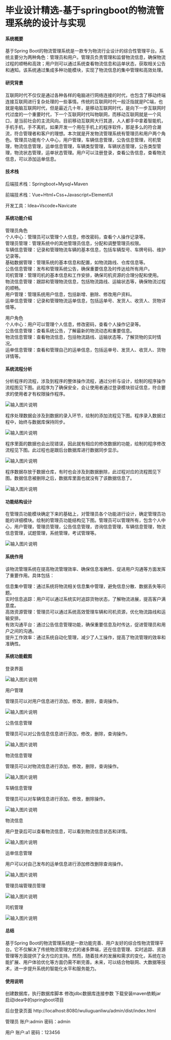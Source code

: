 # 毕业设计精选-基于springboot的物流管理系统的设计与实现

#### 系统概要

基于Spring Boot的物流管理系统是一款专为物流行业设计的综合性管理平台。系统主要分为两种角色：管理员和用户。管理员负责管理和监督物流信息，确保物流过程的顺畅和高效；用户则可以通过系统查看物流信息和运单状态，获取相关公告和通知。该系统通过集成多种功能模块，实现了物流信息的集中管理和高效处理。

#### 研究背景

互联网时代不仅仅是通过各种各样的电脑进行网络连接的时代，也包含了移动终端连接互联网进行复杂处理的一些事情。传统的互联网时代一般泛指就是PC端，也就是电脑互联网时代，但是最近几十年，是移动互联网时代，是向下一步互联网时代过度的一个重要时代，下一个互联网时代叫物联网，而移动互联网就是一个风口，是当前社会的主流风向。目前移动互联网大行其道，人人都手中拿着智能机，手机手机，手不离机，如果开发一个用在手机上的程序软件，那是多么的符合潮流，符合管理者和客户的理想。本次就是开发物流管理系统有管理员和用户两个角色。管理员功能有个人中心，用户管理，车辆信息管理，公告信息管理，司机管理，物流信息管理，运单信息管理，车辆类型管理，车辆状态管理，公告类型管理，物流状态管理，运单状态管理。用户可以注册登录，查看公告信息，查看物流信息，可以添加运单信息。

#### 技术栈

后端技术栈：Springboot+Mysql+Maven

前端技术栈：Vue+Html+Css+Javascript+ElementUI

开发工具：Idea+Vscode+Navicate

#### 系统功能介绍

管理员角色  
个人中心：管理员可以管理个人信息，修改密码，查看个人操作记录等。  
管理员管理：管理系统中的其他管理员信息，分配和调整管理员权限。  
车辆信息管理：记录和管理物流车辆的基本信息，包括车辆型号、车牌号码、维护记录等。  
基础数据管理：管理系统的基本信息和配置，如物流路线、仓库信息等。  
公告信息管理：发布和管理系统公告，确保重要信息及时传达给所有用户。  
司机管理：管理司机的基本信息和工作安排，确保司机资源的合理分配和使用。  
物流信息管理：跟踪和管理物流信息，包括物流路线、运输状态等，确保物流过程的顺畅。  
用户管理：管理系统用户信息，包括新增、删除、修改用户资料。  
运单信息管理：记录和管理物流运单信息，包括运单号、发货人、收货人、货物详情等。  

用户角色  
个人中心：用户可以管理个人信息，修改密码，查看个人操作记录等。  
公告信息管理：查看系统公告，了解最新的物流动态和重要信息。  
物流信息管理：查看物流信息，包括物流路线、运输状态等，了解货物的实时情况。  
运单信息管理：查看和管理自己的运单信息，包括运单号、发货人、收货人、货物详情等。  

#### 系统流程分析

分析程序的流程，涉及到程序的整体操作流程，通过分析与设计，绘制的程序操作流程图见下图。此程序为了确保安全，会让使用者通过登录模块验证信息，符合要求的使用者才有权限操作程序。

![输入图片说明](images/2f00c130c3e0deaedb9abc78f1eaafa.png)

程序处理数据会涉及到数据的录入环节，绘制的添加流程见下图。程序录入数据过程中，始终与数据库保持同步。

![输入图片说明](images/b4e6f5070fd91a11b6cebb601ce4c67.png)

程序里面的数据也会出现错误，因此就有相应的修改数据的功能，绘制的程序修改流程见下图。此过程也是跟后台数据库进行数据同步显示。

![输入图片说明](images/7aa4944d6ff263622ed9ab71c0800b5.png)

程序数据存放于数据仓库，有时也会涉及到数据删除，此过程对应的流程图见下图。数据信息被删除之后，数据库里面也就没有了该数据信息了。

![输入图片说明](images/6fbb68d83c0b2d28cccc169ccdb937d.png)

#### 功能结构设计

在管理员功能模块确定下来的基础上，对管理员各个功能进行设计，确定管理员功能的详细模块。绘制的管理员功能结构见下图。管理员可以管理所有，包含个人中心，用户管理，管理员管理，公告信息管理，咨询信息管理，车辆信息管理，物流信息管理，试题管理，系统管理，考试管理等。

![输入图片说明](images/892294ef66b4bef2fe9c1a92c2efc10.png)

#### 系统作用

该物流管理系统在提高物流管理效率、确保信息准确性、促进用户沟通等方面发挥了重要作用。具体包括：

信息集中管理：通过系统将物流相关信息集中管理，避免信息分散、数据丢失等问题。  
实时信息追踪：用户可以通过系统实时追踪货物状态，了解物流进展，提高客户满意度。  
高效资源管理：管理员可以通过系统高效管理车辆和司机资源，优化物流路线和运输安排。  
有效沟通平台：通过公告信息管理功能，确保重要信息及时传达，促进管理员和用户之间的沟通。  
提升工作效率：通过系统自动化管理，减少了人工操作，提高了物流管理的效率和准确性。  

#### 系统功能截图

登录界面

![输入图片说明](images/478a99782ceacef18312ff087b3fcd7.png)

用户管理

管理员可以对用户信息进行添加，修改，删除，查询操作。

![输入图片说明](images/image.png)

公告信息管理

管理员可以对公告信息信息进行添加，修改，删除，查询操作。

![输入图片说明](images/e52a88b0d96ca8ae297701d47d110d3.png)

物流信息管理

管理员可以对物流信息进行添加，修改，删除，查询操作。

![输入图片说明](images/25c6d1d16a22241da2d75e4d95c4a20.png)

车辆信息管理

管理员可以对车辆信息进行添加，修改，删除操作。

![输入图片说明](images/3ee12db335eca0004b819ccaf0bc6a1.png)

物流信息

用户登录后可以查看物流信息，可以看到物流信息状态和详情。

![输入图片说明](images/25c6d1d16a22241da2d75e4d95c4a20.png)

运单信息管理

用户可以对自己发布的运单信息进行添加修改删除查询操作。

![输入图片说明](images/4eb09a07b1472ee8038089b0f0223ca.png)

管理员端管理员管理

![输入图片说明](images/e8cc6f2376a6e50f51fe220611c54f2.png)

司机管理

![输入图片说明](images/6c0ae2f8b07f06e84c99f5e5b5cb796.png)

#### 总结

基于Spring Boot的物流管理系统是一款功能完善、用户友好的综合性物流管理平台。它不仅解决了传统物流管理方式的诸多弊端，还在信息管理、实时追踪、资源管理等方面提供了全方位的支持。然而，随着技术的发展和需求的变化，系统在功能扩展、用户体验优化等方面仍需不断完善。未来，可以结合物联网、大数据等技术，进一步提升系统的智能化水平和服务能力。

#### 使用说明

创建数据库，执行数据库脚本 修改jdbc数据库连接参数 下载安装maven依赖jar 启动idea中的springboot项目

后台登录页面
http://localhost:8080/wuliuguanliwu/admin/dist/index.html

管理员				账户:admin 		密码：admin

用户				账户:a1 		密码：123456